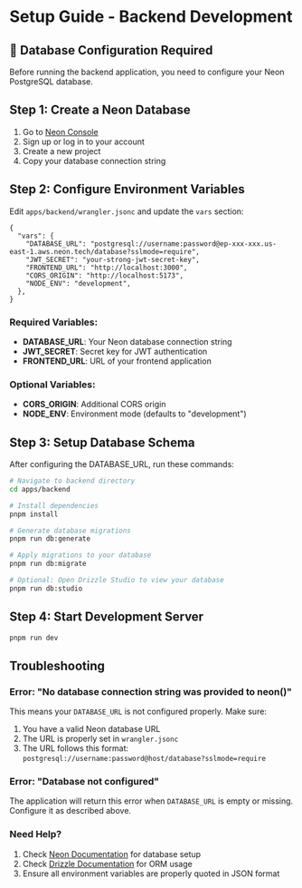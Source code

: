 # Setup Guide - Backend Development

## 🚨 Database Configuration Required

Before running the backend application, you need to configure your Neon PostgreSQL database.

## Step 1: Create a Neon Database

1. Go to [Neon Console](https://console.neon.tech/)
2. Sign up or log in to your account
3. Create a new project
4. Copy your database connection string

## Step 2: Configure Environment Variables

Edit `apps/backend/wrangler.jsonc` and update the `vars` section:

```jsonc
{
  "vars": {
    "DATABASE_URL": "postgresql://username:password@ep-xxx-xxx.us-east-1.aws.neon.tech/database?sslmode=require",
    "JWT_SECRET": "your-strong-jwt-secret-key",
    "FRONTEND_URL": "http://localhost:3000",
    "CORS_ORIGIN": "http://localhost:5173",
    "NODE_ENV": "development",
  },
}
```

### Required Variables:

- **DATABASE_URL**: Your Neon database connection string
- **JWT_SECRET**: Secret key for JWT authentication
- **FRONTEND_URL**: URL of your frontend application

### Optional Variables:

- **CORS_ORIGIN**: Additional CORS origin
- **NODE_ENV**: Environment mode (defaults to "development")

## Step 3: Setup Database Schema

After configuring the DATABASE_URL, run these commands:

```bash
# Navigate to backend directory
cd apps/backend

# Install dependencies
pnpm install

# Generate database migrations
pnpm run db:generate

# Apply migrations to your database
pnpm run db:migrate

# Optional: Open Drizzle Studio to view your database
pnpm run db:studio
```

## Step 4: Start Development Server

```bash
pnpm run dev
```

## Troubleshooting

### Error: "No database connection string was provided to neon()"

This means your `DATABASE_URL` is not configured properly. Make sure:

1. You have a valid Neon database URL
2. The URL is properly set in `wrangler.jsonc`
3. The URL follows this format: `postgresql://username:password@host/database?sslmode=require`

### Error: "Database not configured"

The application will return this error when `DATABASE_URL` is empty or missing. Configure it as described above.

### Need Help?

1. Check [Neon Documentation](https://neon.tech/docs) for database setup
2. Check [Drizzle Documentation](https://orm.drizzle.team/) for ORM usage
3. Ensure all environment variables are properly quoted in JSON format

